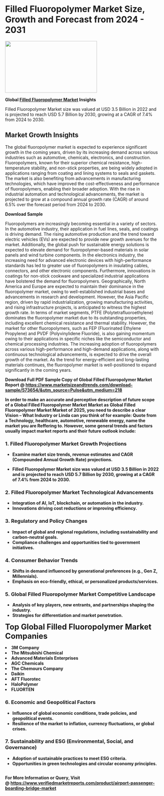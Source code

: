 <H1>Filled Fluoropolymer Market Size, Growth and Forecast from 2024 - 2031</H1><img class="aligncenter size-medium wp-image-584254" src="https://thirdeyenews.in/wp-content/uploads/2024/09/Global-Market-Research-300x168.jpeg" alt="" width="300" height="168" /><p><strong>Global&nbsp;<a href="https://www.marketsizeandtrends.com/download-sample/573654/&amp;utm_source=Pulse&amp;utm_medium=218">Filled Fluoropolymer Market</a> Insights</strong></p><p>Filled Fluoropolymer Market size was valued at USD 3.5 Billion in 2022 and is projected to reach USD 5.7 Billion by 2030, growing at a CAGR of 7.4% from 2024 to 2030.</p><p><h2>Market Growth Insights</h2> <p>The global fluoropolymer market is expected to experience significant growth in the coming years, driven by its increasing demand across various industries such as automotive, chemicals, electronics, and construction. Fluoropolymers, known for their superior chemical resistance, high-temperature stability, and non-stick properties, are being widely adopted in applications ranging from coating and lining systems to seals and gaskets. The market is also benefiting from advancements in manufacturing technologies, which have improved the cost-effectiveness and performance of fluoropolymers, enabling their broader adoption. With the rise in industrial automation and technological advancements, the market is projected to grow at a compound annual growth rate (CAGR) of around 6.5% over the forecast period from 2024 to 2030.</p> <p><strong>Download Sample</strong></p> <p>Fluoropolymers are increasingly becoming essential in a variety of sectors. In the automotive industry, their application in fuel lines, seals, and coatings is driving demand. The rising automotive production and the trend toward electric vehicles (EVs) are expected to provide new growth avenues for the market. Additionally, the global push for sustainable energy solutions is expected to elevate demand for fluoropolymer-based materials in solar panels and wind turbine components. In the electronics industry, the increasing need for advanced electronic devices with high-performance standards has led to greater use of fluoropolymers in insulating cables, connectors, and other electronic components. Furthermore, innovations in coatings for non-stick cookware and specialized industrial applications have bolstered the demand for fluoropolymers. Geographically, North America and Europe are expected to maintain their dominance in the fluoropolymer market, owing to well-established industrial bases and advancements in research and development. However, the Asia Pacific region, driven by rapid industrialization, growing manufacturing activities, and rising infrastructure projects, is anticipated to witness the highest growth rate. In terms of market segments, PTFE (Polytetrafluoroethylene) dominates the fluoropolymer market due to its outstanding properties, including excellent chemical resistance and thermal stability. However, the market for other fluoropolymers, such as FEP (Fluorinated Ethylene Propylene) and PVDF (Polyvinylidene Fluoride), is also gaining momentum owing to their applications in specific niches like the semiconductor and chemical processing industries. The increasing adoption of fluoropolymers across various high-performance and high-demand applications, along with continuous technological advancements, is expected to drive the overall growth of the market. As the trend for energy-efficient and long-lasting materials continues, the fluoropolymer market is well-positioned to expand significantly in the coming years.</p> <p><strong></p><p><span class=""><strong>Download Full PDF Sample Copy of Global Filled Fluoropolymer Market Report</strong> @ <a href="https://www.marketsizeandtrends.com/download-sample/573654/&amp;utm_source=Pulse&amp;utm_medium=218" target="_blank">https://www.marketsizeandtrends.com/download-sample/573654/&amp;utm_source=Pulse&amp;utm_medium=218</a></span></p><p>In order to make an accurate and perceptive description of future scope of a Global&nbsp;Filled Fluoropolymer Market Market as Global&nbsp;Filled Fluoropolymer Market Market of 2025, you need to describe a clear Vision &ndash; What Industry or Linda can you think of for example: Quote from a Technology, healthcare, automotive, renewable energy, name the market you are Reffering to. However, some general trends and factors usually impact market reports and their future outlook include:</p><h3>1.&nbsp;<strong>Filled Fluoropolymer Market Growth Projections</strong></h3><ul><li>Examine market size trends, revenue estimates and CAGR (Compounded Annual Growth Rate) projections.</li><li><p>Filled Fluoropolymer Market size was valued at USD 3.5 Billion in 2022 and is projected to reach USD 5.7 Billion by 2030, growing at a CAGR of 7.4% from 2024 to 2030.</p></li></ul><h3>2.&nbsp;<strong>Filled Fluoropolymer Market Technological Advancements</strong></h3><ul><li>Integration of AI, IoT, blockchain, or automation in the industry.</li><li>Innovations driving cost reductions or improving efficiency.</li></ul><h3>3.&nbsp;<strong>Regulatory and Policy Changes</strong></h3><ul><li>Impact of global and regional regulations, including sustainability and carbon-neutral goals.</li><li>Compliance challenges and opportunities tied to government initiatives.</li></ul><h3>4.&nbsp;<strong>Consumer Behavior Trends</strong></h3><ul><li>Shifts in demand influenced by generational preferences (e.g., Gen Z, Millennials).</li><li>Emphasis on eco-friendly, ethical, or personalized products/services.</li></ul><h3>5.&nbsp;<strong>Global Filled Fluoropolymer Market Competitive Landscape</strong></h3><ul><li>Analysis of key players, new entrants, and partnerships shaping the industry.</li><li>Strategies for differentiation and market penetration.</li></ul><p data-pm-slice="1 1 []"><span style="color: inherit; font-family: inherit; font-size: 25px;">Top Global Filled Fluoropolymer Market Companies</span></p><div class="" data-test-id=""><p><li>3M Company</li><li> The Mitsubishi Chemical</li><li> Advanced Materials Enterprises</li><li> AGC Chemicals</li><li> The Chemours Company</li><li> Daikin</li><li> AFT Fluorotec</li><li> HaloPolymer</li><li> FLUORTEN</li></p></div><h3>6.&nbsp;<strong>Economic and Geopolitical Factors</strong></h3><ul><li>Influence of global economic conditions, trade policies, and geopolitical events.</li><li>Resilience of the market to inflation, currency fluctuations, or global crises.</li></ul><h3>7.&nbsp;<strong>Sustainability and ESG (Environmental, Social, and Governance)</strong></h3><ul><li>Adoption of sustainable practices to meet ESG criteria.</li><li>Opportunities in green technologies and circular economy principles.</li></ul><h2><strong style="font-size: 14px;">For More Information or Query, Visit @&nbsp;</strong><a style="background-color: #ffffff; font-size: 14px;" href="https://www.marketsizeandtrends.com/report/filled-fluoropolymer-market/" target="_blank">https://www.verifiedmarketreports.com/product/airport-passenger-boarding-bridge-market</a></h2>
